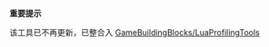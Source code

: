 **重要提示**

该工具已不再更新，已整合入 [GameBuildingBlocks/LuaProfilingTools](https://github.com/GameBuildingBlocks/LuaProfilingTools)

